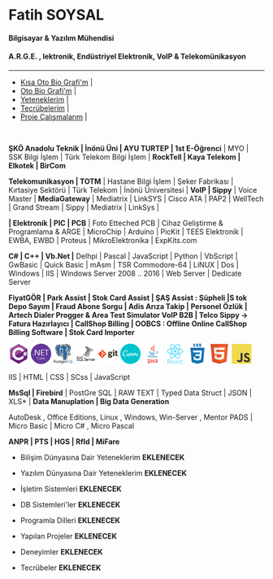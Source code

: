 # **Fatih SOYSAL**

#### Bilgisayar & Yazılım Mühendisi

#### A.R.G.E. , lektronik, Endüstriyel Elektronik, VoIP & Telekomünikasyon

---

- [Kısa Oto Bio Grafi'm](https://github.com/fsoysall/fsoysall/blob/main/) |
- [Oto Bio Grafi'm](https://github.com/fsoysall/fsoysall/blob/main/About-Me-DETAILED.md) |
- [Yeteneklerim](https://github.com/fsoysall/fsoysall/blob/main/My-Abilities.md) |
- [Tecrübelerim](https://github.com/fsoysall/fsoysall/blob/main/) |
- [Proje Çalışmalarım](https://github.com/fsoysall/fsoysall/blob/main/My-Over-Workeds.md) |

<br>

 **ŞKÖ Anadolu Teknik | İnönü Üni | AYU TURTEP  | 1st E-Öğrenci** | MYO  |
 SSK  Bilgi İşlem | Türk Telekom Bilgi İşlem  | **RockTell | Kaya Telekom | Elkotek | BirCom**

 **Telekomunikasyon | TOTM** | Hastane Bilgi İşlem | Şeker Fabrikası | Kırtasiye Sektörü |  Türk Telekom | İnönü Üniversitesi |  **VoIP | Sippy** | Voice Master | **MediaGateway** | Mediatrix | LinkSYS | Cisco ATA  |  PAP2  | WellTech | Grand Stream | Sippy | Mediatrix | LinkSys |

 **| Elektronik | PIC  | PCB** | Foto Etteched PCB | Cihaz Geliştirme & Programlama & ARGE | MicroChip | Arduino | PicKit | TEES Elektronik | EWBA, EWBD | Proteus | MikroElektronika | ExpKits.com

**C# | C++ | Vb.Net |** Delhpi | Pascal | JavaScript | Python | VbScript | GwBasic |  Quick Basic  | mAsm | TSR
Commodore-64 | LiNUX | Dos | Windows | IIS | Windows Server 2008 .. 2016 | Web Server |
Dedicate Server

**FiyatGÖR | Park Assist |  Stok Card Assist  |  ŞAŞ Assist : Şüpheli |S tok Depo Sayım | Fraud Abone Sorgu | Adis Arıza Takip |  Personel Özlük | Artech Dialer Progger & Area Test Simulator VoIP B2B | Telco Sippy -> Fatura Hazırlayıcı |
CallShop Billing | OOBCS : Offline Online CallShop Billing Software | Stok Card Importer**

<div>
  <img src="https://github.com/devicons/devicon/blob/master/icons/csharp/csharp-original.svg" title="C#" **alt="C#" width="40" height="40"/>  
  <img src="https://github.com/devicons/devicon/blob/master/icons/dotnetcore/dotnetcore-original.svg" title="Core" alt="Core" width="40" height="40"/>
  <img src="https://github.com/devicons/devicon/blob/master/icons/postgresql/postgresql-original-wordmark.svg" title="PostqreSql" alt="PostqreSql" width="40" height="40"/>
  <img src="https://github.com/devicons/devicon/blob/master/icons/microsoftsqlserver/microsoftsqlserver-plain-wordmark.svg" title="MsSql" alt="MsSql" width="40" height="40"/>
 <img src="https://github.com/devicons/devicon/blob/master/icons/git/git-original-wordmark.svg" title="Git" alt="Git" width="40" height="40"/>
 <img src="https://github.com/devicons/devicon/blob/master/icons/canva/canva-original.svg" title="Canva" alt="Canva" width="40" height="40"/>
  <img src="https://github.com/devicons/devicon/blob/master/icons/java/java-original-wordmark.svg" title="Java" alt="Java" width="40" height="40"/> 
  <img src="https://github.com/devicons/devicon/blob/master/icons/react/react-original-wordmark.svg" title="React" alt="React" width="40" height="40"/> 
  <img src="https://github.com/devicons/devicon/blob/master/icons/css3/css3-plain-wordmark.svg"  title="CSS3" alt="CSS" width="40" height="40"/> 
  <img src="https://github.com/devicons/devicon/blob/master/icons/html5/html5-original.svg" title="HTML5" alt="HTML" width="40" height="40"/> 
  <img src="https://github.com/devicons/devicon/blob/master/icons/javascript/javascript-original.svg" title="JavaScript" alt="JavaScript" width="40" height="40"/>
</div>

IIS | HTML | CSS | SCss | JavaScript

**MsSql | Firebird** | PostGre SQL | RAW TEXT | Typed Data Struct | JSON | XLS* | **Data Manuplation | Big Data Generation**


AutoDesk , Office Editions, Linux , Windows, Win-Server , Mentor PADS | Micro Basic | Micro C# , Micro Pascal


**ANPR | PTS | HGS | RfId | MiFare**


- Bilişim Dünyasına Dair Yeteneklerim **EKLENECEK**
- Yazılım Dünyasına Dair Yeteneklerim **EKLENECEK**
- İşletim Sistemleri **EKLENECEK**
- DB Sistemleri'ler **EKLENECEK**
- Programla Dilleri **EKLENECEK**

- Yapılan Projeler **EKLENECEK**
- Deneyimler **EKLENECEK**
- Tecrübeler **EKLENECEK**


